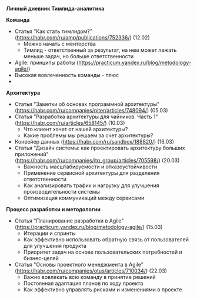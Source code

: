 ****Личный дневник Тимлида-аналитика****

**Команда**
- Статья "Как стать тимлидом?" (https://habr.com/ru/amp/publications/752336/) (12.02)
  - Можно начать с менторства
  - Тимлид - ответственный за результат, на нем может лежать меньше задач, но больше ответственности
-   Agile: принципы работы (https://practicum.yandex.ru/blog/metodology-agile/)
  - Высокая вовлеченность команды - плюс
  - 


**Архитектура**
- Статья "Заметки об основах программной архитектуры" (https://habr.com/ru/companies/piter/articles/748094/) (05.03)   
- Статья "Разработка архитектуры для чайников. Часть 1" (https://habr.com/ru/articles/658145/)  (10.03)
  - Что клиент хочет от нашей архитектуры?
  - Какие проблемы мы решаем за счет архитектуры?
- Конвейер данных (https://habr.com/ru/sandbox/188820/) (16.03)
- Статья "Дизайн системы: как проектировать архитектуру больших приложений" (https://habr.com/ru/companies/itq_group/articles/705598/) (20.03)
  - Важность масштабируемости и отказоустойчивости
  - Применение сервисной архитектуры для разделения ответственности
  - Как анализировать трафик и нагрузку для улучшения производительности системы
  - Оптимизация коммуникаций между сервисами


**Процесс разработки и методологии**
- Статья "Планирование разработки в Agile" (https://practicum.yandex.ru/blog/metodology-agile/) (15.03)
  - Итерации и спринты
  - Как эффективно использовать обратную связь от пользователей для улучшения продукта
  - Приоритет задач на основе пользовательских потребностей и бизнес-целей
- Статья "Основы проектного менеджмента в Agile" (https://habr.com/ru/companies/otus/articles/710034/) (22.03)
  - Важно вовлекать всю команду в принятие решений
  - Постоянная адаптация планов по ходу проекта
  - Как эффективно управлять рисками и изменениями в проекте


